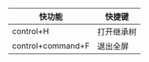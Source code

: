 | 快功能            | 快捷键     |
| ----------------- | ---------- |
| control+H         | 打开继承树 |
| control+command+F | 退出全屏   |

